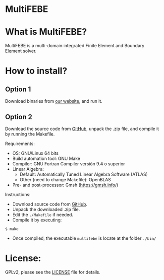 # MultiFEBE

What is MultiFEBE?
==================

MultiFEBE is a multi-domain integrated Finite Element and Boundary Element solver.

How to install?
===============

## Option 1
Download binaries from [our website](http://www.mmc.siani.es), and run it.

## Option 2
Download the source code from [GitHub](https://github.com/mmc-siani-es/MultiFEBE), unpack the .zip file, and compile it by running the Makefile. 

Requirements:

  * OS: GNU/Linux 64 bits
  * Build automation tool: GNU Make
  * Compiler: GNU Fortran Compiler versión 9.4 o superior
  * Linear Algebra:
    * Default: Automatically Tuned Linear Algebra Software (ATLAS)
    * Other (need to change Makefile): OpenBLAS 
  * Pre- and post-processor: Gmsh (https://gmsh.info/)

Instructions:

  * Download source code from [GitHub](https://github.com/mmc-siani-es/MultiFEBE).
  * Unpack the downloaded .zip file.
  * Edit the `./Makefile` if needed.
  * Compile it by executing:
  
```
$ make   
```    

  * Once compiled, the executable `multifebe` is locate at the folder `./bin/` 
    
License:
========

GPLv2, please see the [LICENSE](https://github.com/mmc-siani-es/MultiFEBE/blob/main/LICENSE) file for details.
